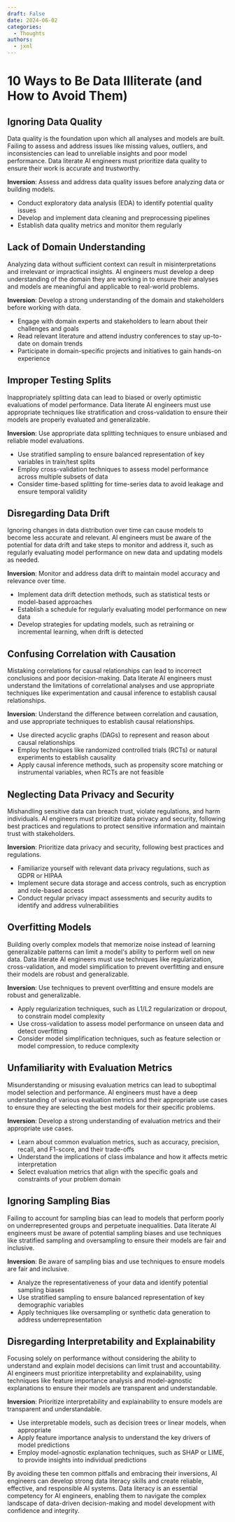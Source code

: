 ```yaml
---
draft: False
date: 2024-06-02
categories:
  - Thoughts
authors:
  - jxnl
---
```


# 10 Ways to Be Data Illiterate (and How to Avoid Them)

## Ignoring Data Quality

Data quality is the foundation upon which all analyses and models are built. Failing to assess and address issues like missing values, outliers, and inconsistencies can lead to unreliable insights and poor model performance. Data literate AI engineers must prioritize data quality to ensure their work is accurate and trustworthy.

**Inversion**: Assess and address data quality issues before analyzing data or building models.
- Conduct exploratory data analysis (EDA) to identify potential quality issues
- Develop and implement data cleaning and preprocessing pipelines
- Establish data quality metrics and monitor them regularly

## Lack of Domain Understanding

Analyzing data without sufficient context can result in misinterpretations and irrelevant or impractical insights. AI engineers must develop a deep understanding of the domain they are working in to ensure their analyses and models are meaningful and applicable to real-world problems.

**Inversion**: Develop a strong understanding of the domain and stakeholders before working with data.
- Engage with domain experts and stakeholders to learn about their challenges and goals
- Read relevant literature and attend industry conferences to stay up-to-date on domain trends
- Participate in domain-specific projects and initiatives to gain hands-on experience

## Improper Testing Splits

Inappropriately splitting data can lead to biased or overly optimistic evaluations of model performance. Data literate AI engineers must use appropriate techniques like stratification and cross-validation to ensure their models are properly evaluated and generalizable.

**Inversion**: Use appropriate data splitting techniques to ensure unbiased and reliable model evaluations.
- Use stratified sampling to ensure balanced representation of key variables in train/test splits
- Employ cross-validation techniques to assess model performance across multiple subsets of data
- Consider time-based splitting for time-series data to avoid leakage and ensure temporal validity

## Disregarding Data Drift

Ignoring changes in data distribution over time can cause models to become less accurate and relevant. AI engineers must be aware of the potential for data drift and take steps to monitor and address it, such as regularly evaluating model performance on new data and updating models as needed.

**Inversion**: Monitor and address data drift to maintain model accuracy and relevance over time.
- Implement data drift detection methods, such as statistical tests or model-based approaches
- Establish a schedule for regularly evaluating model performance on new data
- Develop strategies for updating models, such as retraining or incremental learning, when drift is detected

## Confusing Correlation with Causation

Mistaking correlations for causal relationships can lead to incorrect conclusions and poor decision-making. Data literate AI engineers must understand the limitations of correlational analyses and use appropriate techniques like experimentation and causal inference to establish causal relationships.

**Inversion**: Understand the difference between correlation and causation, and use appropriate techniques to establish causal relationships.
- Use directed acyclic graphs (DAGs) to represent and reason about causal relationships
- Employ techniques like randomized controlled trials (RCTs) or natural experiments to establish causality
- Apply causal inference methods, such as propensity score matching or instrumental variables, when RCTs are not feasible

## Neglecting Data Privacy and Security

Mishandling sensitive data can breach trust, violate regulations, and harm individuals. AI engineers must prioritize data privacy and security, following best practices and regulations to protect sensitive information and maintain trust with stakeholders.

**Inversion**: Prioritize data privacy and security, following best practices and regulations.
- Familiarize yourself with relevant data privacy regulations, such as GDPR or HIPAA
- Implement secure data storage and access controls, such as encryption and role-based access
- Conduct regular privacy impact assessments and security audits to identify and address vulnerabilities

## Overfitting Models

Building overly complex models that memorize noise instead of learning generalizable patterns can limit a model's ability to perform well on new data. Data literate AI engineers must use techniques like regularization, cross-validation, and model simplification to prevent overfitting and ensure their models are robust and generalizable.

**Inversion**: Use techniques to prevent overfitting and ensure models are robust and generalizable.
- Apply regularization techniques, such as L1/L2 regularization or dropout, to constrain model complexity
- Use cross-validation to assess model performance on unseen data and detect overfitting
- Consider model simplification techniques, such as feature selection or model compression, to reduce complexity

## Unfamiliarity with Evaluation Metrics

Misunderstanding or misusing evaluation metrics can lead to suboptimal model selection and performance. AI engineers must have a deep understanding of various evaluation metrics and their appropriate use cases to ensure they are selecting the best models for their specific problems.

**Inversion**: Develop a strong understanding of evaluation metrics and their appropriate use cases.
- Learn about common evaluation metrics, such as accuracy, precision, recall, and F1-score, and their trade-offs
- Understand the implications of class imbalance and how it affects metric interpretation
- Select evaluation metrics that align with the specific goals and constraints of your problem domain

## Ignoring Sampling Bias

Failing to account for sampling bias can lead to models that perform poorly on underrepresented groups and perpetuate inequalities. Data literate AI engineers must be aware of potential sampling biases and use techniques like stratified sampling and oversampling to ensure their models are fair and inclusive.

**Inversion**: Be aware of sampling bias and use techniques to ensure models are fair and inclusive.
- Analyze the representativeness of your data and identify potential sampling biases
- Use stratified sampling to ensure balanced representation of key demographic variables
- Apply techniques like oversampling or synthetic data generation to address underrepresentation

## Disregarding Interpretability and Explainability

Focusing solely on performance without considering the ability to understand and explain model decisions can limit trust and accountability. AI engineers must prioritize interpretability and explainability, using techniques like feature importance analysis and model-agnostic explanations to ensure their models are transparent and understandable.

**Inversion**: Prioritize interpretability and explainability to ensure models are transparent and understandable.
- Use interpretable models, such as decision trees or linear models, when appropriate
- Apply feature importance analysis to understand the key drivers of model predictions
- Employ model-agnostic explanation techniques, such as SHAP or LIME, to provide insights into individual predictions

By avoiding these ten common pitfalls and embracing their inversions, AI engineers can develop strong data literacy skills and create reliable, effective, and responsible AI systems. Data literacy is an essential competency for AI engineers, enabling them to navigate the complex landscape of data-driven decision-making and model development with confidence and integrity.